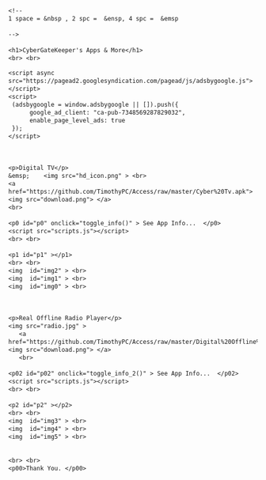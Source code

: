 <html>
  <head>
    <link href="styles.css" rel="stylesheet">
  </head>
  <body>
	
	<!--
	1 space = &nbsp , 2 spc =  &ensp, 4 spc =  &emsp
	
	-->
	
    <h1>CyberGateKeeper's Apps & More</h1>
	<br> <br>
	
 <!--Adsense Ads For Sites    -->
    <script async src="https://pagead2.googlesyndication.com/pagead/js/adsbygoogle.js"></script>
    <script>
     (adsbygoogle = window.adsbygoogle || []).push({
          google_ad_client: "ca-pub-7348569287829032",
          enable_page_level_ads: true
     });
    </script>

	
	
    <p>Digital TV</p>
	&emsp;    <img src="hd_icon.png" > <br>
    <a href="https://github.com/TimothyPC/Access/raw/master/Cyber%20Tv.apk"> <img src="download.png"> </a> 
    <br>
	
	<p0 id="p0" onclick="toggle_info()" > See App Info...  </p0> 
	<script src="scripts.js"></script>
	<br> <br>
	
	<p1 id="p1" ></p1>
	<br> <br>
	<img  id="img2" > <br>
	<img  id="img1" > <br>
	<img  id="img0" > <br>

	
	
	<p>Real Offline Radio Player</p>
	<img src="radio.jpg" > 
       <a href="https://github.com/TimothyPC/Access/raw/master/Digital%20Offline%20Radio.apk"> <img src="download.png"> </a> 
       <br>
	
	<p02 id="p02" onclick="toggle_info_2()" > See App Info...  </p02> 
	<script src="scripts.js"></script>
	<br> <br>
	
	<p2 id="p2" ></p2>
	<br> <br>
	<img  id="img3" > <br>
	<img  id="img4" > <br>
	<img  id="img5" > <br>
	
	
	<br> <br>
	<p00>Thank You. </p00>
	
  </body>
</html>		

